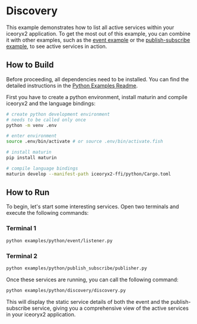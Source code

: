 # Discovery

This example demonstrates how to list all active services within your iceoryx2
application. To get the most out of this example, you can combine it with other
examples, such as the [event example](../event/) or the
[publish-subscribe example](../publish_subscribe/), to see active services in
action.

## How to Build

Before proceeding, all dependencies need to be installed. You can find
the detailed instructions in the [Python Examples Readme](../README.md).

First you have to create a python environment, install maturin and compile
iceoryx2 and the language bindings:

```sh
# create python development environment
# needs to be called only once
python -m venv .env

# enter environment
source .env/bin/activate # or source .env/bin/activate.fish

# install maturin
pip install maturin

# compile language bindings
maturin develop --manifest-path iceoryx2-ffi/python/Cargo.toml
```

## How to Run

To begin, let's start some interesting services. Open two terminals and execute
the following commands:

### Terminal 1

```sh
python examples/python/event/listener.py
```

### Terminal 2

```sh
python examples/python/publish_subscribe/publisher.py
```

Once these services are running, you can call the following command:

```sh
python examples/python/discovery/discovery.py
```

This will display the static service details of both the event and the
publish-subscribe service, giving you a comprehensive view of the active
services in your iceoryx2 application.
